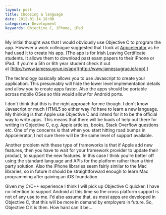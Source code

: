 ```yaml
--- 
layout: post
title: Choosing a language
date: 2012-01-14 18:00
categories: Development
keywords: Objective C, iPhone, iPad
---
```

My initial thought was that I would obviously use Objective C to program the app. However a work colleague suggested that I look at [Appcelerator](http://www.appcelerator.com/) as he had used it to create his app. (The app is for Irish Leaving Certificate students. It allows them to download past exam papers to their iPhone or iPad. If you're a 5th or 6th year student check it out at [http://www.jamessugrue.ie/app](http://www.jamessugrue.ie/app).)

The technology basically allows you to use Javascript to create your application. This presumably will hide the lower level implementation details and allow you to create apps faster. Also the apps should be portable across mobile OSes so this would allow for Android ports.

I don't think that this is the right approach for me though. I don't know Javascript or much HTML5 so either way I'd have to learn a new language. My thinking is that Apple use Objective C and intend for it to be the official way to write apps. This means that there will be loads of help out there for writing in Objective C, e.g. Apple articles, books, Stack Overflow questions etc. One of my concerns is that when you start hitting road bumps in Appcelerator, I not sure there will be the same level of support available.

Another problem with these type of frameworks is that if Apple add new features, then you have to wait for your framework provider to update their product, to support the new features. In this case I think you're better off using the standard language and APIs for the platform rather than a third party solution. Also the iPhone libraries seem fairly similar to the Mac libraries, so in future it should be straightforward enough to learn Mac programming after gaining an iOS foundation.

Given my C/C++ experience I think I will pick up Objective C quicker. I have no intention to support Android at this time so the cross platform support is not of any use to me. I'd also assume that, as most apps are developed in Objective C, that this will be more in demand by employers in future. So, Objective C it is then. How hard can it be...
